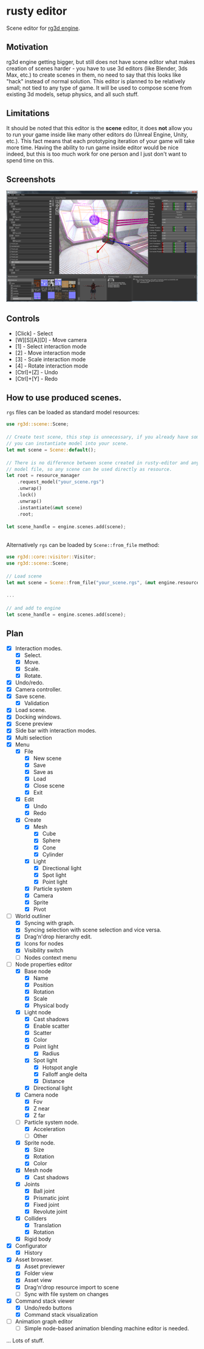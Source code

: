 # rusty editor

Scene editor for [rg3d engine](https://github.com/mrDIMAS/rg3d).

## Motivation

rg3d engine getting bigger, but still does not have scene editor what makes creation of scenes harder - you have to use 3d editors (like Blender, 3ds Max, etc.) to create scenes in them, no need to say that this looks like "hack" instead of normal solution. This editor is planned to be relatively small; not tied to any type of game. It will be used to compose scene from existing 3d models, setup physics, and all such stuff.

## Limitations

It should be noted that this editor is the **scene** editor, it does **not** allow you to run your game inside like many other editors do (Unreal Engine, Unity, etc.). This fact means that each prototyping iteration of your game will take more time. Having the ability to run game inside editor would be nice indeed, but this is too much work for one person and I just don't want to spend time on this.

## Screenshots

![1](screenshots/1.png?raw=true "Editor")

## Controls

- [Click] - Select
- [W][S][A][D] - Move camera
- [1] - Select interaction mode
- [2] - Move interaction mode
- [3] - Scale interaction mode
- [4] - Rotate interaction mode
- [Ctrl]+[Z] - Undo
- [Ctrl]+[Y] - Redo

## How to use produced scenes.

`rgs` files can be loaded as standard model resources:

```rust
use rg3d::scene::Scene;

// Create test scene, this step is unnecessary, if you already have some scene
// you can instantiate model into your scene.
let mut scene = Scene::default();

// There is no difference between scene created in rusty-editor and any other
// model file, so any scene can be used directly as resource. 
let root = resource_manager
	.request_model("your_scene.rgs")
	.unwrap()
	.lock()
	.unwrap()
	.instantiate(&mut scene)
	.root;
	
let scene_handle = engine.scenes.add(scene);
	
```

Alternatively `rgs` can be loaded by `Scene::from_file` method:

```rust
use rg3d::core::visitor::Visitor;
use rg3d::scene::Scene;

// Load scene
let mut scene = Scene::from_file("your_scene.rgs", &mut engine.resource_manager.lock().unwrap()).unwrap();

...

// and add to engine
let scene_handle = engine.scenes.add(scene);

```

## Plan

- [x] Interaction modes.
	- [x] Select.
	- [x] Move.
	- [x] Scale.
	- [x] Rotate.
- [x] Undo/redo.
- [x] Camera controller.
- [x] Save scene.
  	- [x] Validation
- [x] Load scene.
- [x] Docking windows.
- [x] Scene preview
- [x] Side bar with interaction modes.
- [x] Multi selection
- [x] Menu
	- [x] File
		- [x] New scene
		- [x] Save
		- [x] Save as
		- [x] Load
		- [x] Close scene
		- [x] Exit
	- [x] Edit
		- [x] Undo
		- [x] Redo
	- [x] Create
		- [x] Mesh
			- [x] Cube
			- [x] Sphere
			- [x] Cone
			- [x] Cylinder
		- [x] Light
		  	- [x] Directional light
			- [x] Spot light
			- [x] Point light
		- [x] Particle system
		- [x] Camera
		- [x] Sprite
		- [x] Pivot
- [ ] World outliner
	- [x] Syncing with graph.
	- [x] Syncing selection with scene selection and vice versa.
	- [x] Drag'n'drop hierarchy edit.
	- [x] Icons for nodes
	- [x] Visibility switch
	- [ ] Nodes context menu
- [ ] Node properties editor
	- [x] Base node
		- [x] Name
		- [x] Position
		- [x] Rotation
		- [x] Scale
		- [x] Physical body
	- [x] Light node
		- [x] Cast shadows
		- [x] Enable scatter
		- [x] Scatter
		- [x] Color
		- [x] Point light
			- [x] Radius
		- [x] Spot light
			- [x] Hotspot angle
			- [x] Falloff angle delta
			- [x] Distance
		- [x] Directional light
	- [x] Camera node
		- [x] Fov
		- [x] Z near
		- [x] Z far
	- [ ] Particle system node.
		- [x] Acceleration
		- [ ] Other
	- [x] Sprite node.
		- [x] Size
		- [x] Rotation
		- [x] Color
	- [x] Mesh node
		- [x] Cast shadows
	- [x] Joints
		- [x] Ball joint
		- [x] Prismatic joint
		- [x] Fixed joint
		- [x] Revolute joint
	- [x] Colliders
	  	- [x] Translation
	  	- [x] Rotation
	- [x] Rigid body
- [x] Configurator
  	- [x] History
- [x] Asset browser.
	- [x] Asset previewer
	- [x] Folder view
	- [x] Asset view
	- [x] Drag'n'drop resource import to scene
	- [ ] Sync with file system on changes
- [x] Command stack viewer
  	- [x] Undo/redo buttons
    - [x] Command stack visualization
- [ ] Animation graph editor
	- [ ] Simple node-based animation blending machine editor is needed.

... Lots of stuff.